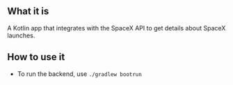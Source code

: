 ## **What it is**
A Kotlin app that integrates with the SpaceX API to get details about SpaceX launches.

## **How to use it**
- To run the backend, use `./gradlew bootrun`
